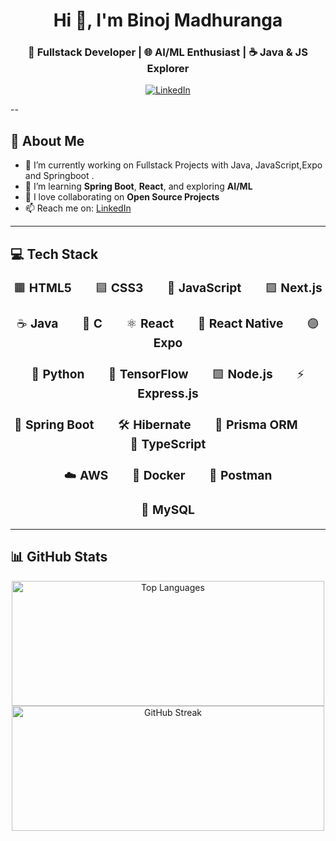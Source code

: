 <h1 align="center">Hi 👋, I'm Binoj Madhuranga</h1>
<h3 align="center">🚀 Fullstack Developer | 🌐 AI/ML Enthusiast | ☕ Java & JS Explorer</h3>

<p align="center">
  <a href="https://www.linkedin.com/in/binoj-madhuranga" target="_blank">
    <img src="https://img.shields.io/badge/LinkedIn-blue?style=for-the-badge&logo=linkedin&logoColor=white" alt="LinkedIn"/>
  </a>
</p>

--

## 💫 About Me

- 🔭 I’m currently working on  Fullstack Projects with Java, JavaScript,Expo and Springboot .
- 🌱 I’m learning **Spring Boot**, **React**, and exploring **AI/ML**  
- 👯 I love collaborating on **Open Source Projects**  
- 📫 Reach me on: [LinkedIn](https://www.linkedin.com/in/binoj-madhuranga)  

---

## 💻 Tech Stack

<div align="center">
  <p style="font-size: 1.2rem;">
    🟧 <strong>HTML5</strong>  🟦 <strong>CSS3</strong>  💛 <strong>JavaScript</strong>  🟪 <strong>Next.js</strong><br><br>
    ☕ <strong>Java</strong>  🔵 <strong>C</strong>  ⚛️ <strong>React</strong>  📱 <strong>React Native</strong>  🟣 <strong>Expo</strong><br><br>
    🐍 <strong>Python</strong>  🧠 <strong>TensorFlow</strong>  🟩 <strong>Node.js</strong>  ⚡ <strong>Express.js</strong><br><br>
    🌿 <strong>Spring Boot</strong>  🛠️ <strong>Hibernate</strong>  🧬 <strong>Prisma ORM</strong>  🔷 <strong>TypeScript</strong><br><br>
    ☁️ <strong>AWS</strong>  🐳 <strong>Docker</strong>  📮 <strong>Postman</strong><br><br>
    🐬 <strong>MySQL</strong>
  </p>
</div>



---

## 📊 GitHub Stats


<p align="center">
  <img 
    src="https://github-readme-stats.vercel.app/api/top-langs/?username=binojmadhuranga&theme=dark&hide_border=false&layout=compact" 
    alt="Top Languages" 
    width="500" 
    height="200"
  />
  <img 
    src="https://nirzak-streak-stats.vercel.app/?user=binojmadhuranga&theme=dark&hide_border=false" 
    alt="GitHub Streak" 
    width="500" 
    height="200"
  />
</p>
